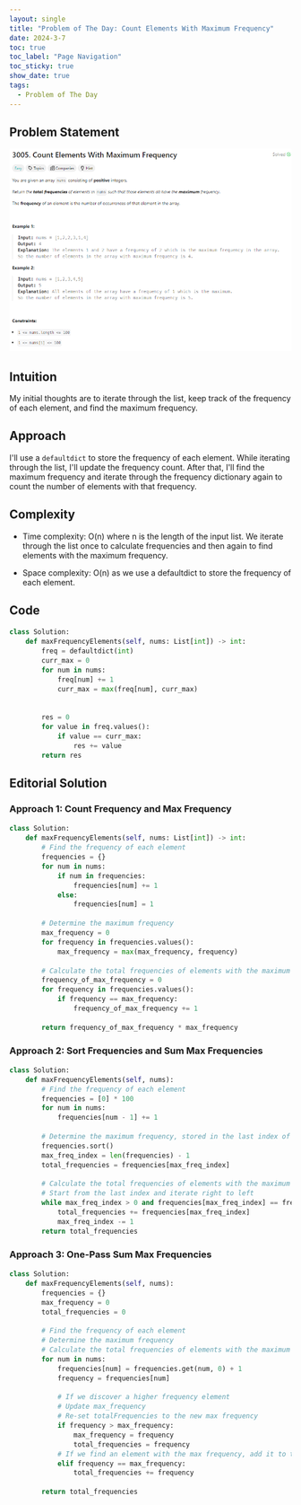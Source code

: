 ```yaml
---
layout: single
title: "Problem of The Day: Count Elements With Maximum Frequency"
date: 2024-3-7
toc: true
toc_label: "Page Navigation"
toc_sticky: true
show_date: true
tags:
  - Problem of The Day
---
```


## Problem Statement

![problem-3005](/assets/images/2024-03-07_21-10-59-problem-3005.png)

## Intuition

My initial thoughts are to iterate through the list, keep track of the frequency of each element, and find the maximum frequency.

## Approach

I'll use a `defaultdict` to store the frequency of each element. While iterating through the list, I'll update the frequency count. After that, I'll find the maximum frequency and iterate through the frequency dictionary again to count the number of elements with that frequency.

## Complexity

- Time complexity:
  O(n) where n is the length of the input list. We iterate through the list once to calculate frequencies and then again to find elements with the maximum frequency.

- Space complexity:
  O(n) as we use a defaultdict to store the frequency of each element.

## Code

```python
class Solution:
    def maxFrequencyElements(self, nums: List[int]) -> int:
        freq = defaultdict(int)
        curr_max = 0
        for num in nums:
            freq[num] += 1
            curr_max = max(freq[num], curr_max)


        res = 0
        for value in freq.values():
            if value == curr_max:
                res += value
        return res
```

## Editorial Solution

### Approach 1: Count Frequency and Max Frequency

```python
class Solution:
    def maxFrequencyElements(self, nums: List[int]) -> int:
        # Find the frequency of each element
        frequencies = {}
        for num in nums:
            if num in frequencies:
                frequencies[num] += 1
            else:
                frequencies[num] = 1

        # Determine the maximum frequency
        max_frequency = 0
        for frequency in frequencies.values():
            max_frequency = max(max_frequency, frequency)

        # Calculate the total frequencies of elements with the maximum frequency
        frequency_of_max_frequency = 0
        for frequency in frequencies.values():
            if frequency == max_frequency:
                frequency_of_max_frequency += 1

        return frequency_of_max_frequency * max_frequency
```

### Approach 2: Sort Frequencies and Sum Max Frequencies

```python
class Solution:
    def maxFrequencyElements(self, nums):
        # Find the frequency of each element
        frequencies = [0] * 100
        for num in nums:
            frequencies[num - 1] += 1

        # Determine the maximum frequency, stored in the last index of the sorted array
        frequencies.sort()
        max_freq_index = len(frequencies) - 1
        total_frequencies = frequencies[max_freq_index]

        # Calculate the total frequencies of elements with the maximum frequency
        # Start from the last index and iterate right to left
        while max_freq_index > 0 and frequencies[max_freq_index] == frequencies[max_freq_index - 1]:
            total_frequencies += frequencies[max_freq_index]
            max_freq_index -= 1
        return total_frequencies
```

### Approach 3: One-Pass Sum Max Frequencies

```python
class Solution:
    def maxFrequencyElements(self, nums):
        frequencies = {}
        max_frequency = 0
        total_frequencies = 0

        # Find the frequency of each element
        # Determine the maximum frequency
        # Calculate the total frequencies of elements with the maximum frequency
        for num in nums:
            frequencies[num] = frequencies.get(num, 0) + 1
            frequency = frequencies[num]

            # If we discover a higher frequency element
            # Update max_frequency
            # Re-set totalFrequencies to the new max frequency
            if frequency > max_frequency:
                max_frequency = frequency
                total_frequencies = frequency
            # If we find an element with the max frequency, add it to the total
            elif frequency == max_frequency:
                total_frequencies += frequency

        return total_frequencies
```

